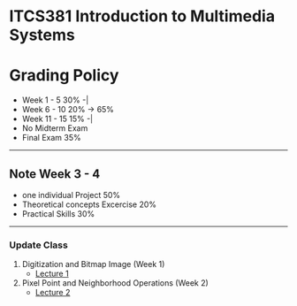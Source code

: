 # ITCS381 Introduction to Multimedia Systems

# Grading Policy
* Week 1 - 5   30% -|
* Week 6 - 10  20% -> 65%  
* Week 11 - 15 15% -|
* No Midterm Exam
* Final Exam 35%
----
## Note Week 3 - 4
- one individual Project 50%
- Theoretical concepts Excercise 20%
- Practical Skills 30%
----
### Update Class 
 1. Digitization and Bitmap Image (Week 1)
    * [Lecture 1](https://github.com/SunatP/ITCS381_Multimedia/tree/master/Week1)
 2. Pixel Point and Neighborhood Operations (Week 2)
    * [Lecture 2](https://github.com/SunatP/ITCS381_Multimedia/tree/master/Week2)